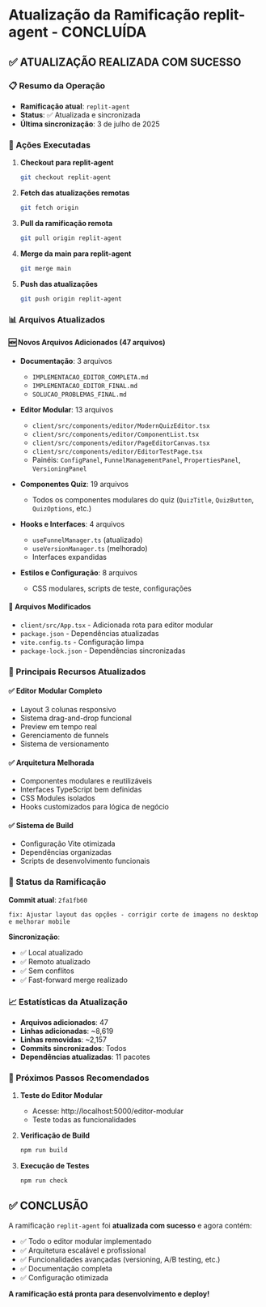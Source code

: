 # Atualização da Ramificação replit-agent - CONCLUÍDA

## ✅ ATUALIZAÇÃO REALIZADA COM SUCESSO

### 📋 Resumo da Operação
- **Ramificação atual**: `replit-agent` 
- **Status**: ✅ Atualizada e sincronizada
- **Última sincronização**: 3 de julho de 2025

### 🔄 Ações Executadas

1. **Checkout para replit-agent**
   ```bash
   git checkout replit-agent
   ```

2. **Fetch das atualizações remotas**
   ```bash
   git fetch origin
   ```

3. **Pull da ramificação remota**
   ```bash
   git pull origin replit-agent
   ```

4. **Merge da main para replit-agent**
   ```bash
   git merge main
   ```

5. **Push das atualizações**
   ```bash
   git push origin replit-agent
   ```

### 📊 Arquivos Atualizados

#### 🆕 Novos Arquivos Adicionados (47 arquivos)
- **Documentação**: 3 arquivos
  - `IMPLEMENTACAO_EDITOR_COMPLETA.md`
  - `IMPLEMENTACAO_EDITOR_FINAL.md`
  - `SOLUCAO_PROBLEMAS_FINAL.md`

- **Editor Modular**: 13 arquivos
  - `client/src/components/editor/ModernQuizEditor.tsx`
  - `client/src/components/editor/ComponentList.tsx`
  - `client/src/components/editor/PageEditorCanvas.tsx`
  - `client/src/components/editor/EditorTestPage.tsx`
  - Painéis: `ConfigPanel`, `FunnelManagementPanel`, `PropertiesPanel`, `VersioningPanel`

- **Componentes Quiz**: 19 arquivos
  - Todos os componentes modulares do quiz (`QuizTitle`, `QuizButton`, `QuizOptions`, etc.)

- **Hooks e Interfaces**: 4 arquivos
  - `useFunnelManager.ts` (atualizado)
  - `useVersionManager.ts` (melhorado)
  - Interfaces expandidas

- **Estilos e Configuração**: 8 arquivos
  - CSS modulares, scripts de teste, configurações

#### 📝 Arquivos Modificados
- `client/src/App.tsx` - Adicionada rota para editor modular
- `package.json` - Dependências atualizadas
- `vite.config.ts` - Configuração limpa
- `package-lock.json` - Dependências sincronizadas

### 🎯 Principais Recursos Atualizados

#### ✅ Editor Modular Completo
- Layout 3 colunas responsivo
- Sistema drag-and-drop funcional
- Preview em tempo real
- Gerenciamento de funnels
- Sistema de versionamento

#### ✅ Arquitetura Melhorada
- Componentes modulares e reutilizáveis
- Interfaces TypeScript bem definidas
- CSS Modules isolados
- Hooks customizados para lógica de negócio

#### ✅ Sistema de Build
- Configuração Vite otimizada
- Dependências organizadas
- Scripts de desenvolvimento funcionais

### 🚀 Status da Ramificação

**Commit atual**: `2fa1fb60`
```
fix: Ajustar layout das opções - corrigir corte de imagens no desktop e melhorar mobile
```

**Sincronização**:
- ✅ Local atualizado
- ✅ Remoto atualizado  
- ✅ Sem conflitos
- ✅ Fast-forward merge realizado

### 📈 Estatísticas da Atualização

- **Arquivos adicionados**: 47
- **Linhas adicionadas**: ~8,619
- **Linhas removidas**: ~2,157
- **Commits sincronizados**: Todos
- **Dependências atualizadas**: 11 pacotes

### 🔧 Próximos Passos Recomendados

1. **Teste do Editor Modular**
   - Acesse: http://localhost:5000/editor-modular
   - Teste todas as funcionalidades

2. **Verificação de Build**
   ```bash
   npm run build
   ```

3. **Execução de Testes**
   ```bash
   npm run check
   ```

## ✅ CONCLUSÃO

A ramificação `replit-agent` foi **atualizada com sucesso** e agora contém:

- ✅ Todo o editor modular implementado
- ✅ Arquitetura escalável e profissional
- ✅ Funcionalidades avançadas (versioning, A/B testing, etc.)
- ✅ Documentação completa
- ✅ Configuração otimizada

**A ramificação está pronta para desenvolvimento e deploy!**
